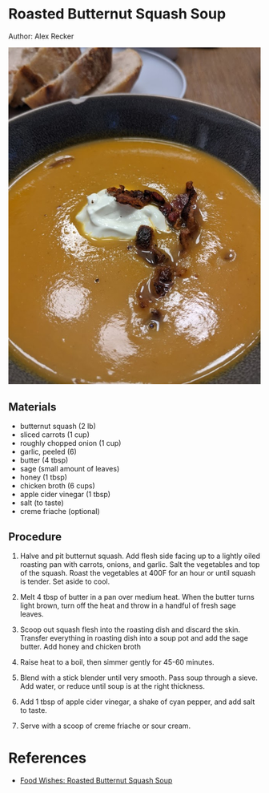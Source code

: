 # Roasted Butternut Squash Soup

Author: Alex Recker

![](images/roasted-butternut-squash-soup.jpg)

## Materials

- butternut squash (2 lb)
- sliced carrots (1 cup)
- roughly chopped onion (1 cup)
- garlic, peeled (6)
- butter (4 tbsp)
- sage (small amount of leaves)
- honey (1 tbsp)
- chicken broth (6 cups)
- apple cider vinegar (1 tbsp)
- salt (to taste)
- creme friache (optional)

## Procedure

1. Halve and pit butternut squash.  Add flesh side facing up to a
   lightly oiled roasting pan with carrots, onions, and garlic.  Salt
   the vegetables and top of the squash.  Roast the vegetables at 400F
   for an hour or until squash is tender.  Set aside to cool.
   
2. Melt 4 tbsp of butter in a pan over medium heat.  When the butter
   turns light brown, turn off the heat and throw in a handful of
   fresh sage leaves.
   
3. Scoop out squash flesh into the roasting dish and discard the
   skin.  Transfer everything in roasting dish into a soup pot and add
   the sage butter.  Add honey and chicken broth

4. Raise heat to a boil, then simmer gently for 45-60 minutes.

5. Blend with a stick blender until very smooth.  Pass soup through a
   sieve.  Add water, or reduce until soup is at the right thickness.
   
6. Add 1 tbsp of apple cider vinegar, a shake of cyan pepper, and add
   salt to taste.
   
7. Serve with a scoop of creme friache or sour cream.

# References

- [Food Wishes: Roasted Butternut Squash Soup]

[Food Wishes: Roasted Butternut Squash Soup]: https://youtu.be/AlRqh21CfHI
